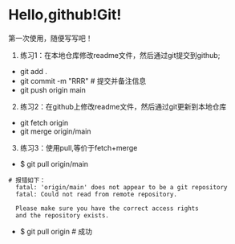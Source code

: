# Hello,github!Git!

第一次使用，随便写写吧！

1. 练习1：在本地仓库修改readme文件，然后通过git提交到github;
- git add .
- git commit -m "RRR" # 提交并备注信息
- git push origin main
2. 练习2：在github上修改readme文件，然后通过git更新到本地仓库
- git fetch origin
- git merge origin/main   
3. 练习3：使用pull,等价于fetch+merge
- $ git pull origin/main 
```
# 报错如下：
  fatal: 'origin/main' does not appear to be a git repository
  fatal: Could not read from remote repository.

  Please make sure you have the correct access rights
  and the repository exists.
```
- $ git pull origin  # 成功


